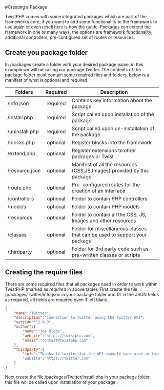 #Creating a Package

TwistPHP comes with some integrated packages which are part of the frameworks core, if you want to add some functionality to the framework to use again or even resell here is how the guide.
Packages can extend the framework in one or many ways, the options are framework functionality, additional controllers, pre-configured set of routes or resources.

## Create you package folder

In /packages create a folder with your desired package name, in this example we will be calling our package Twitter. The contents of the package folder must contain some required files and folders, below is a manifest of what is optional and required.

| Folders         | Required      | Description                                                               |
| --------------- |:-------------:| ------------------------------------------------------------------------- |
| /info.json      | required      | Contains key information about the package                                |
| /install.php    | required      | Script called upon installation of the package                            |
| /uninstall.php  | required      | Script called upon un-installation of the package                         |
| /blocks.php     | optional      | Register blocks into the framework                                        |
| /extend.php     | optional      | Register extensions to other packages or Twist                            |
| /resource.json  | optional      | Manifest of all the resources (CSS,JS,Images) provided by this package    |
| /route.php      | optional      | Pre-configured routes for the creation of an interface                    |
| /controllers    | optional      | Folder to contain PHP controllers                                         |
| /models         | optional      | Folder to contain PHP models                                              |
| /resources      | optional      | Folder to contain all the CSS, JS, Images and other resources             |
| /classes        | optional      | Folder for miscellaneous classes that can be used to support your package |
| /thirdparty     | optional      | Folder for 3rd party code such as pre-written classes or scripts          |

## Creating the require files

There are some required files that all packages need in order to work within TwistPHP (marked as *required* in above table).
First create the file /packages/Twitter/info.json in your package folder and fill in the JSON fields as required, all fields are required even if left blank.

```json
{
	"name":"Twitter",
	"description":"Connection to twitter using the Twitter API",
	"version":"1.0.0",
	"author":{
		"name":"Joe Blogs",
		"website":"https://twistphp.com",
		"email":"contact@twistphp.com"
	},
	"thirdparty":{
		"info":"Thanks to twitter for the API example code used in this package"
		"website":"https://twitter.com"
	}
}
```

Next create the file /packages/Twitter/install.php in your package folder, this file will be called upon installation of your package.